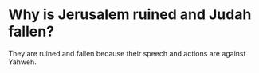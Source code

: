 # Why is Jerusalem ruined and Judah fallen?

They are ruined and fallen because their speech and actions are against Yahweh.
